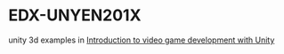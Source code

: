 # EDX-UNYEN201X
unity 3d examples in [Introduction to video game development with Unity](https://learning.edx.org/course/course-v1:UPValenciaX+UNYEN201X+1T2020a)

